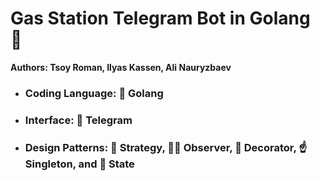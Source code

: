 # Gas Station Telegram Bot in Golang 🚗

**Authors: Tsoy Roman, Ilyas Kassen, Ali Nauryzbaev**

- ### Coding Language: 🐹 Golang
- ### Interface: 📱 Telegram
- ### Design Patterns: 🎨 Strategy, 🕵️‍♂️ Observer, 🌟 Decorator, ☝️ Singleton, and 🚥 State